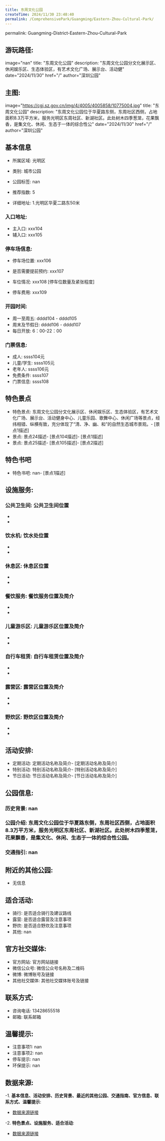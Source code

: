 ```yaml
---
title: 东周文化公园
createTime: 2024/11/30 23:48:40
permalink: /ComprehensivePark/Guangming/Eastern-Zhou-Cultural-Park/
---
```

permalink: Guangming-District-Eastern-Zhou-Cultural-Park
## 游玩路径:
image="nan"
title: "东周文化公园"
description: "东周文化公园分文化展示区、休闲娱乐区、生态体验区，有艺术文化广场、展示台、活动健"
date="2024/11/30"
href="/"
author="深圳公园"
## 主图:
image="https://cgj.sz.gov.cn/img/4/4005/4005858/10775004.jpg"
title: "东周文化公园"
description: "东周文化公园位于华夏路东侧，东周社区西侧，占地面积8.3万平方米，服务光明区东周社区、新湖社区。此处树木四季葱茏，花果飘香，是集文化、休闲、生态于一体的综合性公"
date="2024/11/30"
href="/"
author="深圳公园"
## 基本信息

- 所属区域: 光明区

- 类别: 城市公园

- 公园标签: nan

- 推荐指数: 5

- 详细地址: 1.光明区华夏二路东50米

### 入口地址:
- 主入口: xxx104
- 辅入口: xxx105
### 停车场信息:
- 停车场位置: xxx106

- 是否需要提前预约: xxx107

- 车位情况: xxx108 [停车位数量及紧张程度]

- 停车费用: xxx109

### 开园时间:
- 周一至周五: dddd104 - dddd105
- 周末及节假日: dddd106 - dddd107
- 每日开放: 6：00-22：00

### 门票信息:
- 成人: ssss104元
- 儿童/学生: ssss105元
- 老年人: ssss106元
- 免费条件: ssss107
- 门票信息: ssss108
## 特色景点
- 特色景点: 东周文化公园分文化展示区、休闲娱乐区、生态体验区，有艺术文化广场、展示台、活动健身中心、儿童乐园、歌舞中心、休闲广场等景点，经纬相错、纵横有致，充分体现了“清、净、幽、和”的自然生态城市景观。- [景点1描述]
- 景点: 景点24描述- [景点104描述]- [景点1描述]
- 景点: 景点25描述- [景点105描述]- [景点2描述]
## 特色书吧
- 特色书吧: nan- [景点1描述]
## 设施服务:
### 公共卫生间: 公共卫生间位置
- 
- 
### 饮水机: 饮水处位置
- 
- 
### 休息区: 休息区位置
- 
- 
### 餐饮服务: 餐饮服务位置及简介
- 
- 
### 儿童游乐区: 儿童游乐区位置及简介
- 
- 
### 自行车租赁: 自行车租赁位置及简介
- 
- 
### 露营区: 露营区位置及简介
- 
- 
### 野炊区: 野炊区位置及简介

- 
- 
## 活动安排:
- 定期活动: 定期活动名称及简介- [定期活动名称及简介]
- 特别活动: 特别活动名称及简介- [特别活动名称及简介]
- 节日活动: 节日活动名称及简介- [节日活动名称及简介]
## 公园信息:
### 历史背景: nan
### 公园介绍: 东周文化公园位于华夏路东侧，东周社区西侧，占地面积8.3万平方米，服务光明区东周社区、新湖社区。此处树木四季葱茏，花果飘香，是集文化、休闲、生态于一体的综合性公园。
### 交通指引: nan

## 附近的其他公园:
- 无信息

## 适合活动:
- 骑行: 是否适合骑行及建议路线
- 露营: 是否适合露营及注意事项
- 野炊: 是否适合野炊及注意事项
- 其他: nan

## 官方社交媒体:
- 官方网站: 官方网站链接
- 微信公众号: 微信公众号名称及二维码
- 微博: 微博账号及链接
- 其他社交媒体: 其他社交媒体账号及链接

## 联系方式:
- 咨询电话: 13428655518
- 邮箱: 联系邮箱

## 温馨提示:
- 注意事项1: nan
- 注意事项2: nan
- 停车提示: nan
- 环保提示: nan

## 数据来源:
-1. **基本信息、活动安排、历史背景、最近的其他公园、交通指南、官方信息、联系方式、温馨提示**:
- [数据来源链接](https://cgj.sz.gov.cn/xsmh/gysz/csgy/content/post_10775004.html)

-2. **特色景点、设施服务、适合活动**:
- [数据来源链接](https://cgj.sz.gov.cn/xsmh/gysz/csgy/content/post_10775004.html)

